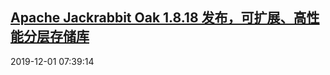 ## <a href="https://www.oschina.net/news/111732/jackrabbit-oak-1-8-18-released" target="_blank">Apache Jackrabbit Oak 1.8.18 发布，可扩展、高性能分层存储库</a>
2019-12-01 07:39:14 

